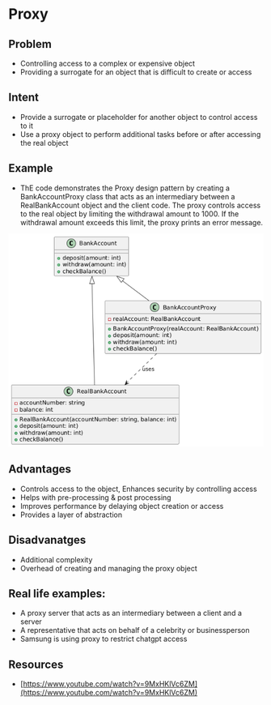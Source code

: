# Proxy

## Problem
* Controlling access to a complex or expensive object
* Providing a surrogate for an object that is difficult to create or access

## Intent
* Provide a surrogate or placeholder for another object to control access to it
* Use a proxy object to perform additional tasks before or after accessing the real object

## Example
* ThE code demonstrates the Proxy design pattern by creating a BankAccountProxy class that acts as an intermediary between a RealBankAccount object and the client code. The proxy controls access to the real object by limiting the withdrawal amount to 1000. If the withdrawal amount exceeds this limit, the proxy prints an error message.

![Proxy pattern](./proxy_img.png)

## Advantages
* Controls access to the object, Enhances security by controlling access
* Helps with pre-processing & post processing
* Improves performance by delaying object creation or access
* Provides a layer of abstraction

## Disadvanatges
* Additional complexity
* Overhead of creating and managing the proxy object

## Real life examples:
* A proxy server that acts as an intermediary between a client and a server
* A representative that acts on behalf of a celebrity or businessperson
* Samsung is using proxy to restrict chatgpt access

## Resources

* [https://www.youtube.com/watch?v=9MxHKlVc6ZM](https://www.youtube.com/watch?v=9MxHKlVc6ZM)